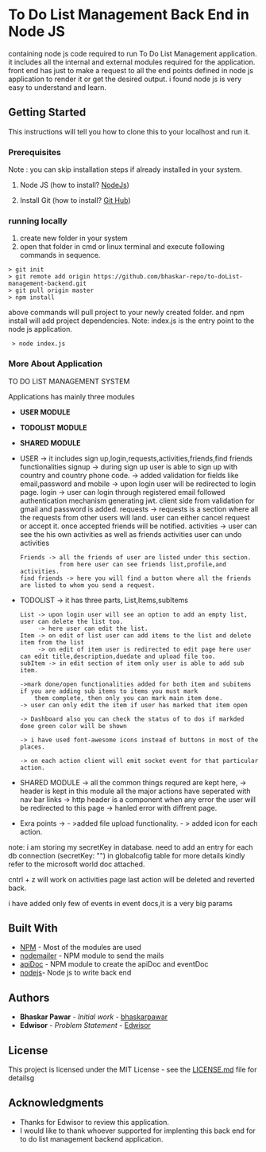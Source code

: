 # To Do List Management Back End in Node JS
containing node js code required to run To Do List Management application. it includes all the internal and external modules required for the application.
front end has just to make a request to all the end points defined in node js application to render it or get the desired output.
i found node js is very easy to understand and learn.

## Getting Started
This instructions will tell you how to clone this to your localhost and run it.

### Prerequisites
 Note : you can skip installation steps if already installed in your system.
  1. Node JS (how to install? <a href="https://nodejs.org/en/download/">NodeJs</a>)
  
  2. Install Git (how to install? <a href="https://git-scm.com/downloads">Git Hub</a>)
  
### running locally
 
 1. create new folder in your system
 2. open that folder in cmd or linux terminal and execute following commands in sequence.
 
 ```
 > git init
 > git remote add origin https://github.com/bhaskar-repo/to-doList-management-backend.git
 > git pull origin master
 > npm install
 ```
 above commands will pull project to your newly created folder. and npm install will add project dependencies.
 Note: index.js is the entry point to the node js application.
```
 > node index.js
```
### More About Application
TO DO LIST MANAGEMENT SYSTEM

Applications has mainly three modules
 
  * **USER MODULE**
  * **TODOLIST MODULE**
  * **SHARED MODULE**
  
  * USER -> it includes sign up,login,requests,activities,friends,find friends functionalities
		signup -> during sign up user is able to sign up with country and country phone code.
			   -> added validation for fields like email,password and mobile
			   -> upon login user will be redirected to login page.
		login  -> user can login through registered email followed authentication mechanism generating jwt.
				  client side from validation for gmail and password is added.
		requests -> requests is a section where all the requests from other users will land.
					user can either cancel request or accept it. once accepted friends will be notified.
		activities -> user can see the his own activities as well as friends activities 
					 user can undo activities
					 
		Friends -> all the friends of user are listed under this section.
		           from here user can see friends list,profile,and activities.
		find friends -> here you will find a button where all the friends are listed to whom you send a request.
		
  * TODOLIST -> it has three parts, List,Items,subItems
			
		List -> upon login user will see an option to add an empty list, user can delete the list too.
			 -> here user can edit the list.
		Item -> on edit of list user can add items to the list and delete item from the list
			 -> on edit of item user is redirected to edit page here user can edit title,description,duedate and upload file too.
		subItem -> in edit section of item only user is able to add sub item.
		
		->mark done/open functionalities added for both item and subitems if you are adding sub items to items you must mark
			them complete, then only you can mark main item done.
		-> user can only edit the item if user has marked that item open 
		
		-> Dashboard also you can check the status of to dos if markded done green color will be shown
		
		-> i have used font-awesome icons instead of buttons in most of the places.
		
		-> on each action client will emit socket event for that particular action.
		
  * SHARED MODULE -> all the common things requred are kept here,
				-> header is kept in this module all the major actions have seperated with nav bar links
				-> http header is a component when any error the user will be redirected to this page
				-> hanled error with diffrent page.
				
  * Exra points -> 
			- >added file upload functionality.
			- > added icon for each action.

note: i am storing my secretKey in database. need to add an entry for each db connection (secretKey: "") in globalcofig table
for more details kindly refer to the microsoft world doc attached.

cntrl + z will work on activities page last action will be deleted and reverted back.

i have added only few of events in event docs,it is a very big params


## Built With

* [NPM](https://www.npmjs.com/) - Most of the modules are used
* [nodemailer](https://nodemailer.com/about/) - NPM module to send the mails
* [apiDoc](http://apidocjs.com/) - NPM module to create the apiDoc and eventDoc
* [nodejs](https://nodejs.org)- Node js to write back end

## Authors

* **Bhaskar Pawar** - *Initial work* - [bhaskarpawar](https://github.com/bhaskar-repo)
* **Edwisor** - *Problem Statement* - [Edwisor](https://www.edwisor.com)

## License

This project is licensed under the MIT License - see the [LICENSE.md](LICENSE.md) file for detailsg

## Acknowledgments

* Thanks for Edwisor to review this application.
* I would like to thank whoever supported for implenting this back end for to do list management backend application.
